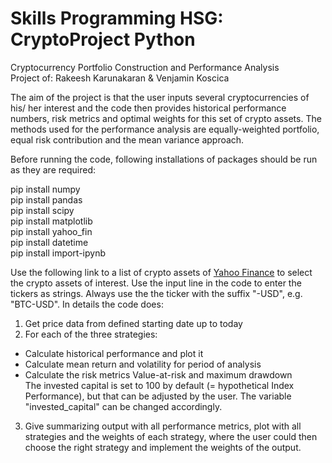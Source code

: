 # Skills Programming HSG: CryptoProject Python
Cryptocurrency Portfolio Construction and Performance Analysis\
Project of: Rakeesh Karunakaran & Venjamin Koscica

The aim of the project is that the user inputs several cryptocurrencies of his/ her interest and the code then provides historical performance numbers, risk metrics and optimal weights for this set of crypto assets. The methods used for the performance analysis are equally-weighted portfolio, equal risk contribution and the mean variance approach.

Before running the code, following installations of packages should be run as they are required:

pip install numpy\
pip install pandas\
pip install scipy\
pip install matplotlib\
pip install yahoo_fin\
pip install datetime\
pip install import-ipynb


Use the following link to a list of crypto assets of [Yahoo Finance](https://finance.yahoo.com/cryptocurrencies/) to select the crypto assets of interest. Use the input line in the code to enter the tickers as strings. Always use the the ticker with the suffix "-USD", e.g. "BTC-USD". In details the code does:

1. Get price data from defined starting date up to today
2. For each of the three strategies:
  - Calculate historical performance and plot it
  - Calculate mean return and volatility for period of analysis
  - Calculate the risk metrics Value-at-risk and maximum drawdown\
The invested capital is set to 100 by default (= hypothetical Index Performance), but that can be adjusted by the user. The variable "invested_capital" can be changed accordingly.

3. Give summarizing output with all performance metrics, plot with all strategies and the weights of each strategy, where the user could then choose the right strategy and implement the weights of the output.

